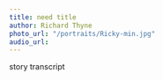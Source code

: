 ```yaml
---
title: need title
author: Richard Thyne
photo_url: "/portraits/Ricky-min.jpg"
audio_url:
---
```


story transcript